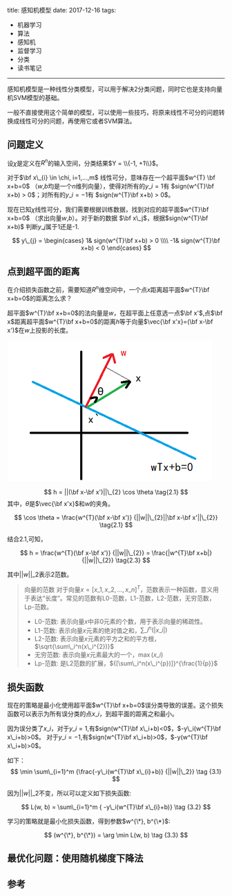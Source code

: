 title: 感知机模型
date: 2017-12-16
tags:
- 机器学习
- 算法
- 感知机
- 监督学习
- 分类
- 读书笔记
----

感知机模型是一种线性分类模型，可以用于解决2分类问题，同时它也是支持向量机SVM模型的基础。

一般不直接使用这个简单的模型，可以使用一些技巧，将原来线性不可分的问题转换成线性可分的问题，再使用它或者SVM算法。

## 问题定义

设$\chi$是定义在$R^{n}$的输入空间，分类结果$Y = \\{-1, +1\\}$。

对于$\bf x\_{i} \in \chi, i=1,...,m$ 线性可分，意味存在一个超平面$w^{T} \bf x+b=0$ （$w$,$b$均是一个$n$维列向量），使得对所有的$y\_{i}=1$有 $sign(w^{T}\bf x+b) > 0$；对所有的$y\_{i}=-1$有 $sign(w^{T}\bf x+b) > 0$。

现在已知$\chi$线性可分，我们需要根据训练数据，找到对应的超平面$w^{T}\bf x+b=0$ （求出向量$w$,$b$）。对于新的数据 $\bf x\_j$，根据$sign(w^{T}\bf x+b)$ 判断$y\_j$属于1还是-1.

$$
y\_{j} =
\begin{cases}
1&  sign(w^{T}\bf x+b) > 0 \\\\
-1&   sign(w^{T}\bf x+b) < 0
\end{cases}
$$

## 点到超平面的距离

在介绍损失函数之前，需要知道$R^{n}$维空间中，一个点$x$距离超平面$w^{T}\bf x+b=0$的距离怎么求？

超平面$w^{T}\bf x+b=0$的法向量是$w$，在超平面上任意选一点$\bf x'$,点$\bf x$距离超平面$w^{T}\bf x+b=0$的距离$h$等于向量$\vec{\bf x'x}=(\bf x-\bf x')$在$w$上投影的长度。

<img src="/assets/20171216/1.png" />

$$
h = ||(\bf x-\bf x')||\_{2} \cos \theta   \tag{2.1}
$$
其中，$\theta$是$\vec{\bf x'x}$和$w$的夹角。

$$
\cos \theta = \frac{w^{T}(\bf x-\bf x')} {||w||\_{2}||\bf x-\bf x'||\_{2}} \tag{2.1}
$$

结合$2.1$,可知，

$$
h = \frac{w^{T}(\bf x-\bf x')} {||w||\_{2}}  = \frac{|w^{T}\bf x+b|} {||w||\_{2}}  \tag{2.3}
$$

其中$||w||\_{2}$表示2范数。

> 向量的范数
> 对于向量$x=[x\_1,x\_2,...,x\_n]^T$，范数表示一种函数，意义用于表达“长度”。常见的范数有L0-范数，L1-范数，L2-范数，无穷范数，Lp-范数。
> - L0-范数: 表示向量$x$中非0元素的个数，用于表示向量的稀疏性。
> - L1-范数: 表示向量$x$元素的绝对值之和，$\sum\_i^n(|x\_i|)$
> - L2-范数: 表示向量$x$元素的平方之和的平方根，$\sqrt{\sum\_i^n(x\_i^{2})}$
> - 无穷范数: 表示向量$x$元素最大的一个，$\max (x\_i)$
> - Lp-范数: 是L2范数的扩展，${[\sum\_i^n(x\_i^{p})]}^{\frac{1}{p}}$


## 损失函数

现在的策略是最小化使用超平面$w^{T}\bf x+b=0$误分类导致的误差。这个损失函数可以表示为所有误分类的点$x\_i$，到超平面的距离之和最小。

因为误分类了$x\_i$，对于$y\_i=1$,有$sign(w^{T}\bf x\_i+b)<0$，$-y\_i(w^{T}\bf x\_i+b)>0$。
对于$y\_i=-1$,有$sign(w^{T}\bf x\_i+b)>0$，$-y(w^{T}\bf x\_i+b)>0$。

如下：
$$
\min \sum\_{i=1}^m {\frac{-y\_i(w^{T}\bf x\_{i}+b)} {||w||\_2}} \tag {3.1}
$$

因为$||w||\_2$不变，所以可以定义如下损失函数:

$$
L(w, b) = \sum\_{i=1}^m { -y\_i(w^{T}\bf x\_{i}+b)} \tag {3.2}
$$

学习的策略就是最小化损失函数，得到参数$w^{\*}, b^{\*}$:

$$
(w^{\*}, b^{\*}) = \arg \min L(w, b)  \tag {3.3}
$$

## 最优化问题：使用随机梯度下降法


## 参考



<script type="text/x-mathjax-config">
  MathJax.Hub.Config({
    extensions: ["tex2jax.js"],
    jax: ["input/TeX", "output/HTML-CSS"],
    tex2jax: {
      <!--$表示行内元素，$$表示块状元素 -->
      inlineMath: [ ['$','$'], ["\\(","\\)"] ],
      displayMath: [ ['$$','$$'], ["\\[","\\]"] ],
      processEscapes: true
    },
    "HTML-CSS": { availableFonts: ["TeX"] }
  });
</script>
<!--加载MathJax的最新文件， async表示异步加载进来 -->
<script type="text/javascript" async src="https://cdn.staticfile.org/mathjax/2.7.0/MathJax.js?config=TeX-AMS-MML_HTMLorMML">
</script>
